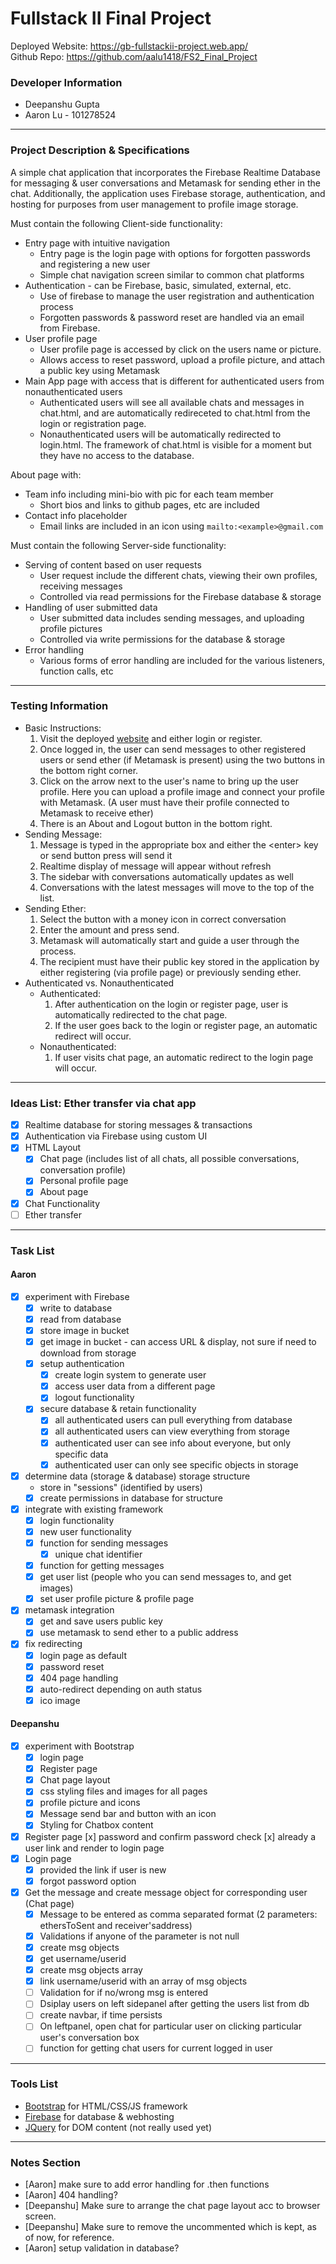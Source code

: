 # Fullstack II Final Project
Deployed Website: https://gb-fullstackii-project.web.app/  
Github Repo: https://github.com/aalu1418/FS2_Final_Project

### Developer Information
- Deepanshu Gupta
- Aaron Lu - 101278524
---

### Project Description & Specifications
A simple chat application that incorporates the Firebase Realtime Database for messaging & user conversations and Metamask for sending ether in the chat. Additionally, the application uses Firebase storage, authentication, and hosting for purposes from user management to profile image storage.

Must contain the following Client-side functionality:
- Entry page with intuitive navigation
  - Entry page is the login page with options for forgotten passwords and registering a new user
  - Simple chat navigation screen similar to common chat platforms
- Authentication - can be Firebase, basic, simulated, external, etc.
  - Use of firebase to manage the user registration and authentication process
  - Forgotten passwords & password reset are handled via an email from Firebase.
- User profile page
  - User profile page is accessed by click on the users name or picture.
  - Allows access to reset password, upload a profile picture, and attach a public key using Metamask
- Main App page with access that is different for authenticated users from nonauthenticated users
  - Authenticated users will see all available chats and messages in chat.html, and are automatically redireceted to chat.html from the login or registration page.
  - Nonauthenticated users will be automatically redirected to login.html. The framework of chat.html is visible for a moment but they have no access to the database.

About page with:
- Team info including mini-bio with pic for each team member
  - Short bios and links to github pages, etc are included
- Contact info placeholder
  - Email links are included in an icon using ```mailto:<example>@gmail.com```

Must contain the following Server-side functionality:
- Serving of content based on user requests
  - User request include the different chats, viewing their own profiles, receiving messages
  - Controlled via read permissions for the Firebase database & storage
- Handling of user submitted data
  - User submitted data includes sending messages, and uploading profile pictures
  - Controlled via write permissions for the database & storage
- Error handling
  - Various forms of error handling are included for the various listeners, function calls, etc
---

### Testing Information
- Basic Instructions:
  1. Visit the deployed [website](https://gb-fullstackii-project.web.app/) and either login or register.
  2. Once logged in, the user can send messages to other registered users or send ether (if Metamask is present) using the two buttons in the bottom right corner.
  3. Click on the arrow next to the user's name to bring up the user profile. Here you can upload a profile image and connect your profile with Metamask. (A user must have their profile connected to Metamask to receive ether)
  4. There is an About and Logout button in the bottom right.
- Sending Message:
  1. Message is typed in the appropriate box and either the \<enter\> key or send button press will send it
  2. Realtime display of message will appear without refresh
  3. The sidebar with conversations automatically updates as well
  4. Conversations with the latest messages will move to the top of the list.
- Sending Ether:
  1. Select the button with a money icon in correct conversation
  2. Enter the amount and press send.
  3. Metamask will automatically start and guide a user through the process.
  4. The recipient must have their public key stored in the application by either registering (via profile page) or previously sending ether.
- Authenticated vs. Nonauthenticated
  - Authenticated:
    1. After authentication on the login or register page, user is automatically redirected to the chat page.
    2. If the user goes back to the login or register page, an automatic redirect will occur.
  - Nonauthenticated:
    1. If user visits chat page, an automatic redirect to the login page will occur.
---

### Ideas List: Ether transfer via chat app
- [x] Realtime database for storing messages & transactions
- [x] Authentication via Firebase using custom UI
- [x] HTML Layout
  - [x] Chat page (includes list of all chats, all possible conversations, conversation profile)
  - [x] Personal profile page
  - [x] About page
- [x] Chat Functionality
- [ ] Ether transfer
---

### Task List
#### Aaron
- [x] experiment with Firebase
  - [x] write to database
  - [x] read from database
  - [x] store image in bucket
  - [x] get image in bucket - can access URL & display, not sure if need to download from storage
  - [x] setup authentication
    - [x] create login system to generate user
    - [x] access user data from a different page
    - [x] logout functionality
  - [x] secure database & retain functionality
    - [x] all authenticated users can pull everything from database
    - [x] all authenticated users can view everything from storage
    - [x] authenticated user can see info about everyone, but only specific data
    - [x] authenticated user can only see specific objects in storage
- [x] determine data (storage & database) storage structure
  - store in "sessions" (identified by users)
  - [x] create permissions in database for structure
- [x] integrate with existing framework
  - [x] login functionality
  - [x] new user functionality
  - [x] function for sending messages
    - [x] unique chat identifier
  - [x] function for getting messages
  - [x] get user list (people who you can send messages to, and get images)
  - [x] set user profile picture & profile page
- [x] metamask integration
  - [x] get and save users public key
  - [x] use metamask to send ether to a public address
- [x] fix redirecting
  - [x] login page as default
  - [x] password reset
  - [x] 404 page handling
  - [x] auto-redirect depending on auth status
  - [x] ico image

#### Deepanshu
- [x] experiment with Bootstrap
  - [x] login page
  - [x] Register page
  - [x] Chat page layout
  - [x] css styling files and images for all pages
  - [x] profile picture and icons
  - [x] Message send bar and button with an icon
  - [x] Styling for Chatbox content
- [x] Register page
    [x] password and confirm password check
    [x] already a user link and render to login page
- [x] Login page
  - [x] provided the link if user is new
  - [x] forgot password option
- [x] Get the message and create message object for corresponding user (Chat page)
  - [x] Message to be entered as comma separated format (2 parameters: ethersToSent and receiver'saddress)
  - [x] Validations if anyone of the parameter is not null
  - [x] create msg objects
  - [x] get username/userid
  - [x] create msg objects array
  - [x] link username/userid with an array of msg objects
  - [ ] Validation for if no/wrong msg is entered
  - [ ] Dsiplay users on left sidepanel after getting the users list from db
  - [ ] create navbar, if time persists
  - [ ] On leftpanel, open chat for particular user on clicking particular user's conversation box
  - [ ] function for getting chat users for current logged in user

---

### Tools List
- [Bootstrap](https://getbootstrap.com/) for HTML/CSS/JS framework
- [Firebase](https://firebase.google.com/) for database & webhosting
- [JQuery](https://jquery.com/) for DOM content (not really used yet)
---

### Notes Section
- [Aaron] make sure to add error handling for .then functions
- [Aaron] 404 handling?
- [Deepanshu] Make sure to arrange the chat page layout acc to browser screen.
- [Deepanshu] Make sure to remove the uncommented which is kept, as of now, for reference.
- [Aaron] setup validation in database?
